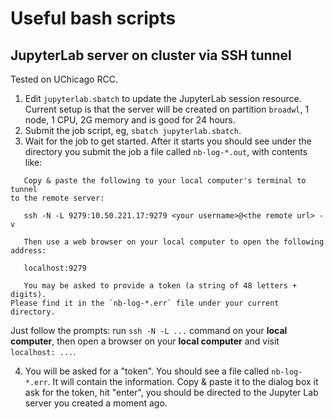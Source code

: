 # Useful bash scripts

## JupyterLab server on cluster via SSH tunnel

Tested on UChicago RCC. 

1. Edit `jupyterlab.sbatch` to update the JupyterLab session resource. Current setup is that the server will be created on partition `broadwl`, 1 node, 1 CPU, 2G memory and is good for 24 hours.
2. Submit the job script, eg, `sbatch jupyterlab.sbatch`.
3. Wait for the job to get started. After it starts you should see under the directory you submit the job a file called `nb-log-*.out`, with contents like:

```
   Copy & paste the following to your local computer's terminal to tunnel 
to the remote server:

   ssh -N -L 9279:10.50.221.17:9279 <your username>@<the remote url> -v

   Then use a web browser on your local computer to open the following
address:
 
   localhost:9279

   You may be asked to provide a token (a string of 48 letters + digits). 
Please find it in the `nb-log-*.err` file under your current directory.
```

Just follow the prompts: run `ssh -N -L ...` command on your **local computer**, then open a browser on your **local computer** and visit `localhost: ...`.

4. You will be asked for a "token". You should see a file called `nb-log-*.err`. It will contain the information. Copy & paste it to the dialog box it ask for the token, hit "enter", you should be directed to the Jupyter Lab server you created a moment ago.
